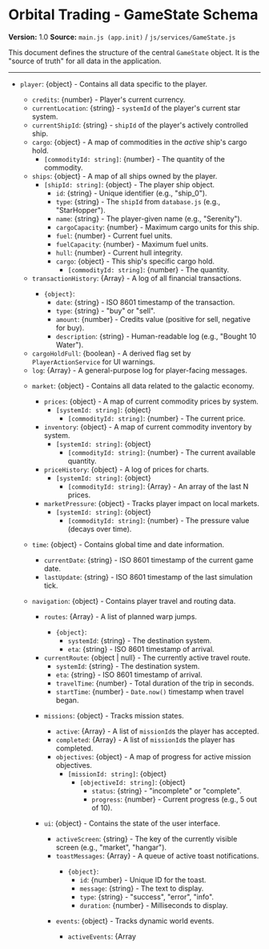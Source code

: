 # Orbital Trading - GameState Schema
**Version:** 1.0
**Source:** `main.js (app.init)` / `js/services/GameState.js`

This document defines the structure of the central `GameState` object. It is the "source of truth" for all data in the application.

---

- `player`: {object} - Contains all data specific to the player.
  - `credits`: {number} - Player's current currency.
  - `currentLocation`: {string} - `systemId` of the player's current star system.
  - `currentShipId`: {string} - `shipId` of the player's actively controlled ship.
  - `cargo`: {object} - A map of commodities in the *active* ship's cargo hold.
    - `[commodityId: string]`: {number} - The quantity of the commodity.
  - `ships`: {object} - A map of all ships owned by the player.
    - `[shipId: string]`: {object} - The player ship object.
      - `id`: {string} - Unique identifier (e.g., "ship_0").
      - `type`: {string} - The `shipId` from `database.js` (e.g., "StarHopper").
      - `name`: {string} - The player-given name (e.g., "Serenity").
      - `cargoCapacity`: {number} - Maximum cargo units for this ship.
      - `fuel`: {number} - Current fuel units.
      - `fuelCapacity`: {number} - Maximum fuel units.
      - `hull`: {number} - Current hull integrity.
      - `cargo`: {object} - This ship's specific cargo hold.
        - `[commodityId: string]`: {number} - The quantity.
  - `transactionHistory`: {Array<object>} - A log of all financial transactions.
    - `{object}`:
      - `date`: {string} - ISO 8601 timestamp of the transaction.
      - `type`: {string} - "buy" or "sell".
      - `amount`: {number} - Credits value (positive for sell, negative for buy).
      - `description`: {string} - Human-readable log (e.g., "Bought 10 Water").
  - `cargoHoldFull`: {boolean} - A derived flag set by `PlayerActionService` for UI warnings.
  - `log`: {Array<string>} - A general-purpose log for player-facing messages.

- `market`: {object} - Contains all data related to the galactic economy.
  - `prices`: {object} - A map of current commodity prices by system.
    - `[systemId: string]`: {object}
      - `[commodityId: string]`: {number} - The current price.
  - `inventory`: {object} - A map of current commodity inventory by system.
    - `[systemId: string]`: {object}
      - `[commodityId: string]`: {number} - The current available quantity.
  - `priceHistory`: {object} - A log of prices for charts.
    - `[systemId: string]`: {object}
      - `[commodityId: string]`: {Array<number>} - An array of the last N prices.
  - `marketPressure`: {object} - Tracks player impact on local markets.
    - `[systemId: string]`: {object}
      - `[commodityId: string]`: {number} - The pressure value (decays over time).

- `time`: {object} - Contains global time and date information.
  - `currentDate`: {string} - ISO 8601 timestamp of the current game date.
  - `lastUpdate`: {string} - ISO 8601 timestamp of the last simulation tick.

- `navigation`: {object} - Contains player travel and routing data.
  - `routes`: {Array<object>} - A list of planned warp jumps.
    - `{object}`:
      - `systemId`: {string} - The destination system.
      - `eta`: {string} - ISO 8601 timestamp of arrival.
  - `currentRoute`: {object | null} - The currently active travel route.
    - `systemId`: {string} - The destination system.
    - `eta`: {string} - ISO 8601 timestamp of arrival.
    - `travelTime`: {number} - Total duration of the trip in seconds.
    - `startTime`: {number} - `Date.now()` timestamp when travel began.

- `missions`: {object} - Tracks mission states.
  - `active`: {Array<string>} - A list of `missionId`s the player has accepted.
  - `completed`: {Array<string>} - A list of `missionId`s the player has completed.
  - `objectives`: {object} - A map of progress for active mission objectives.
    - `[missionId: string]`: {object}
      - `[objectiveId: string]`: {object}
        - `status`: {string} - "incomplete" or "complete".
        - `progress`: {number} - Current progress (e.g., 5 out of 10).

- `ui`: {object} - Contains the state of the user interface.
  - `activeScreen`: {string} - The key of the currently visible screen (e.g., "market", "hangar").
  - `toastMessages`: {Array<object>} - A queue of active toast notifications.
    - `{object}`:
      - `id`: {number} - Unique ID for the toast.
      - `message`: {string} - The text to display.
      - `type`: {string} - "success", "error", "info".
      - `duration`: {number} - Milliseconds to display.

- `events`: {object} - Tracks dynamic world events.
  - `activeEvents`: {Array<object>} - A list of currently active global events.
    - `{object}`:
      - `id`: {string} - Unique event ID.
      - `name`: {string} - Player-facing event name.
      - `description`: {string} - Player-facing description.
      - `effects`: {object} - The game logic modifiers.
      - `duration`: {number} - (Optional) Duration in game days.
      - `startTime`: {string} - (Optional) ISO 8601 timestamp when it started.
  - `eventHistory`: {Array<object>} - A log of past events.

- `settings`: {object} - Player-configurable settings.
  - `eventFrequency`: {number} - (Currently unused).
  - `simulationSpeed`: {number} - (Currently unused).

- `debug`: {object} - Contains all values from the debug panel.
  - `priceVolatility`: {number}
  - `meanReversion`: {number}
  - `marketPressureDecay`: {number}
  - `inventoryReplenishRate`: {number}
  - `baseEventChance`: {number}
  - `...`: (and all other CSS variable controls)
}